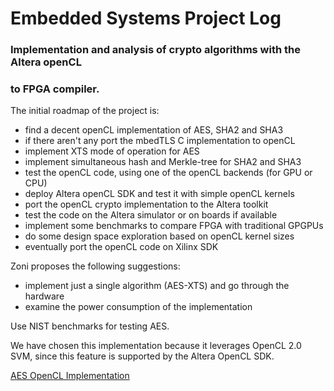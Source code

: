 # Embedded Systems Project Log
### Implementation and analysis of crypto algorithms with the Altera openCL
### to FPGA compiler.

The initial roadmap of the project is:

- find a decent openCL implementation of AES, SHA2 and SHA3
- if there aren't any port the mbedTLS C implementation to openCL
- implement XTS mode of operation for AES
- implement simultaneous hash and Merkle-tree for SHA2 and SHA3
- test the openCL code, using one of the openCL backends (for GPU or CPU)
- deploy Altera openCL SDK and test it with simple openCL kernels
- port the openCL crypto implementation to the Altera toolkit
- test the code on the Altera simulator or on boards if available
- implement some benchmarks to compare FPGA with traditional GPGPUs
- do some design space exploration based on openCL kernel sizes
- eventually port the openCL code on Xilinx SDK

Zoni proposes the following suggestions:

- implement just a single algorithm (AES-XTS) and go through the hardware
- examine the power consumption of the implementation

Use NIST benchmarks for testing AES.

We have chosen this implementation because it leverages OpenCL 2.0 SVM,
since this feature is supported by the Altera OpenCL SDK.

[AES OpenCL Implementation](https://github.com/cartermc24/AES-OpenCL)


